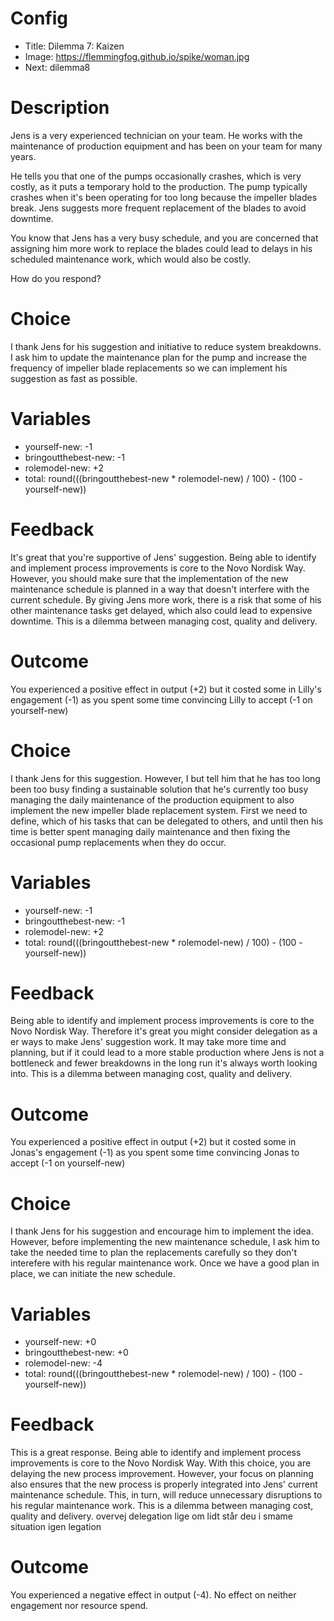 # Config
 - Title: Dilemma 7: Kaizen
 - Image: https://flemmingfog.github.io/spike/woman.jpg
 - Next: dilemma8

# Description
Jens is a very experienced technician on your team. He works with the maintenance of production equipment and has been on your team for many years.

He tells you that one of the pumps occasionally crashes, which is very costly, as it puts a temporary hold to the production. The pump typically crashes when it's been operating for too long because the impeller blades break. Jens suggests more frequent replacement of the blades to avoid downtime.

You know that Jens has a very busy schedule, and you are concerned that assigning him more work to replace the blades could lead to delays in his scheduled maintenance work, which would also be costly. 

How do you respond?

# Choice
I thank Jens for his suggestion and initiative to reduce system breakdowns. I ask him to update the maintenance plan for the pump and increase the frequency of impeller blade replacements so we can implement his suggestion as fast as possible.  

# Variables
 - yourself-new: -1
 - bringoutthebest-new: -1
 - rolemodel-new: +2
 - total: round(((bringoutthebest-new * rolemodel-new) / 100) - (100 - yourself-new))

# Feedback

It's great that you're supportive of Jens' suggestion. Being able to identify and implement process improvements is core to the Novo Nordisk Way. However, you should make sure that the implementation of the new maintenance schedule is planned in a way that doesn't interfere with the current schedule. By giving Jens more work, there is a risk that some of his other maintenance tasks get delayed, which also could lead to expensive downtime. This is a dilemma between managing cost, quality and delivery.

# Outcome

You experienced a positive effect in output (+2) but it costed some in Lilly's engagement (-1) as you spent some time convincing Lilly to accept (-1 on yourself-new) 


# Choice
I thank Jens for this suggestion. However, I but tell him that he has too long been too busy finding a sustainable solution that he's currently too busy managing the daily maintenance of the production equipment to also implement the new impeller blade replacement system. First we need to define, which of his tasks that can be delegated to others, and until then his time is better spent managing daily maintenance and then fixing the occasional pump replacements when they do occur. 

# Variables
 - yourself-new: -1
 - bringoutthebest-new: -1
 - rolemodel-new: +2
 - total: round(((bringoutthebest-new * rolemodel-new) / 100) - (100 - yourself-new))

# Feedback
Being able to identify and implement process improvements is core to the Novo Nordisk Way. Therefore it's great you might consider delegation as a er ways to make Jens' suggestion work. It may take more time and planning, but if it could lead to a more stable production where Jens is not a bottleneck and fewer breakdowns in the long run it's always worth looking into. This is a dilemma between managing cost, quality and delivery. 

# Outcome

You experienced a positive effect in output (+2) but it costed some in Jonas's engagement (-1) as you spent some time convincing Jonas to accept (-1 on yourself-new) 



# Choice
I thank Jens for his suggestion and encourage him to implement the idea. However, before implementing the new maintenance schedule, I ask him to take the needed time to plan the replacements carefully so they don't interefere with his regular maintenance work. Once we have a good plan in place, we can initiate the new schedule.

# Variables
 - yourself-new: +0
 - bringoutthebest-new: +0
 - rolemodel-new: -4
 - total: round(((bringoutthebest-new * rolemodel-new) / 100) - (100 - yourself-new))

# Feedback
 This is a great response. Being able to identify and implement process improvements is core to the Novo Nordisk Way. With this choice, you are delaying the new process improvement. However, your focus on planning also ensures that the new process is properly integrated into Jens' current maintenance schedule. This, in turn, will reduce unnecessary disruptions to his regular maintenance work. This is a dilemma between managing cost, quality and delivery. overvej delegation lige om lidt står deu i smame situation igen legation


# Outcome

You experienced a negative effect in output (-4). No effect on neither engagement nor resource spend. 




